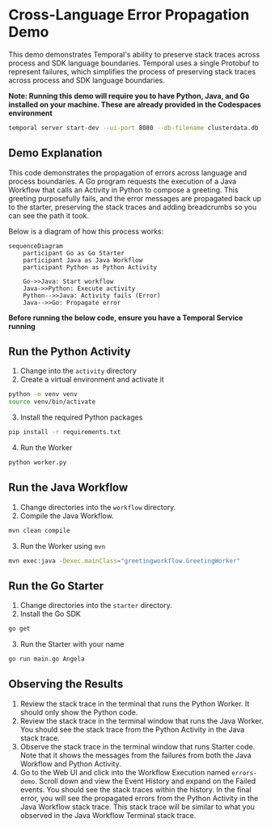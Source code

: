 # Cross-Language Error Propagation Demo

This demo demonstrates Temporal's ability to preserve stack traces across
process and SDK language boundaries. Temporal uses a single Protobuf to represent
failures, which simplifies the process of preserving stack traces across process
and SDK language boundaries.

**Note: Running this demo will require you to have Python, Java, and Go installed
on your machine. These are already provided in the Codespaces environment**

```bash
temporal server start-dev --ui-port 8080 --db-filename clusterdata.db
```

## Demo Explanation

This code demonstrates the propagation of errors across language and process
boundaries. A Go program requests the execution of a Java Workflow that calls
an Activity in Python to compose a greeting. This greeting purposefully fails,
and the error messages are propagated back up to the starter, preserving the
stack traces and adding breadcrumbs so you can see the path it took.

Below is a diagram of how this process works:

```mermaid
sequenceDiagram
    participant Go as Go Starter
    participant Java as Java Workflow
    participant Python as Python Activity

    Go->>Java: Start workflow
    Java->>Python: Execute activity
    Python-->>Java: Activity fails (Error)
    Java-->>Go: Propagate error
```

**Before running the below code, ensure you have a Temporal Service running**

## Run the Python Activity

1. Change into the `activity` directory
2. Create a virtual environment and activate it
```bash
python -m venv venv
source venv/bin/activate
```
3. Install the required Python packages
```bash
pip install -r requirements.txt
```
4. Run the Worker
```bash
python worker.py
```

## Run the Java Workflow

1. Change directories into the `workflow` directory.
2. Compile the Java Workflow.
```bash
mvn clean compile
```
3. Run the Worker using `mvn`
```bash
mvn exec:java -Dexec.mainClass="greetingworkflow.GreetingWorker"
```

## Run the Go Starter

1. Change directories into the `starter` directory.
2. Install the Go SDK
```bash
go get
```
3. Run the Starter with your name 
```bash
go run main.go Angela
```

## Observing the Results

1. Review the stack trace in the terminal that runs the Python Worker. It should
only show the Python code.
2. Review the stack trace in the terminal window that runs the Java Worker. You 
should see the stack trace from the Python Activity in the Java stack trace.
3. Observe the stack trace in the terminal window that runs Starter code. Note 
that it shows the messages from the failures from both the Java Workflow and 
Python Activity.
4. Go to the Web UI and click into the Workflow Execution named `errors-demo`.
Scroll down and view the Event History and expand on the Failed events. You
should see the stack traces within the history. In the final error, you will
see the propagated errors from the Python Activity in the Java Workflow stack trace.
This stack trace will be similar to what you observed in the Java Workflow Terminal
stack trace.
